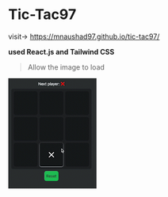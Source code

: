 # Tic-Tac97

visit-> https://mnaushad97.github.io/tic-tac97/

**used React.js and Tailwind CSS** 

> Allow the image to load


<span> <img src="https://github.com/MNaushad97/tic-tac97/blob/main/tic-tac97.gif"  />  </span>
